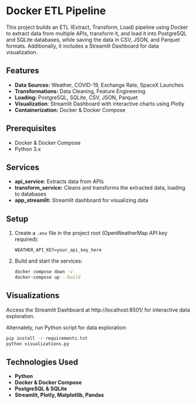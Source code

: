 # Docker ETL Pipeline

This project builds an ETL (Extract, Transform, Load) pipeline using Docker to extract data from multiple APIs, transform it, and load it into PostgreSQL and SQLite databases, while saving the data in CSV, JSON, and Parquet formats. Additionally, it includes a Streamlit Dashboard for data visualization.

## Features
- **Data Sources:** Weather, COVID-19, Exchange Rate, SpaceX Launches
- **Transformations:** Data Cleaning, Feature Engineering
- **Loading:** PostgreSQL, SQLite, CSV, JSON, Parquet
- **Visualization**: Streamlit Dashboard with interactive charts using Plotly
- **Containerization:** Docker & Docker Compose

## Prerequisites
- Docker & Docker Compose
- Python 3.x

## Services

- **api_service:** Extracts data from APIs
- **transform_service:** Cleans and transforms the extracted data, loading to databases
- **app_streamlit:** Streamlit dashboard for visualizing data

## Setup
1. Create a `.env` file in the project root (OpenWeatherMap API key required):
   ```plaintext
   WEATHER_API_KEY=your_api_key_here
   ```
2. Build and start the services:
   ```bash
   docker compose down -v
   docker-compose up --build
   ```

## Visualizations

Access the Streamlit Dashboard at http://localhost:8501/ for interactive data exploration.

Alternately, run Python script for data exploration:
```bash
pip install -r requirements.txt
python visualizations.py
```

## Technologies Used
- **Python**
- **Docker & Docker Compose**
- **PostgreSQL & SQLite**
- **Streamlit, Plotly, Matplotlib, Pandas**

